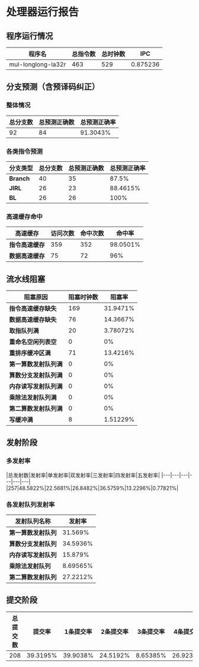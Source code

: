 # 处理器运行报告
## 程序运行情况
|程序名|总指令数|总时钟数|IPC|
|---|---|---|---|
|mul-longlong-la32r|463|529|0.875236|

## 分支预测（含预译码纠正）
### 整体情况
|总分支数|总预测正确数|总预测正确率|
|---|---|---|
|92|84|91.3043%|

### 各类指令预测
|分支类型|总分支数|总预测正确数|总预测正确率|
|---|---|---|---|
|**Branch**| 40 | 35 | 87.5%|
|**JIRL**| 26 | 23 | 88.4615%|
|**BL**| 26 | 26 | 100%|

### 高速缓存命中
|高速缓存|访问次数|命中次数|命中率|
|---|---|---|---|
|**指令高速缓存**| 359 | 352 | 98.0501%|
|**数据高速缓存**| 75 | 72 | 96%|
## 流水线阻塞
|阻塞原因|阻塞时钟数|阻塞率|
|---|---|---|
|**指令高速缓存缺失**| 169 | 31.9471%|
|**数据高速缓存缺失**| 76 | 14.3667%|
|**取指队列满**| 20 | 3.78072%|
|**重命名空闲列表空**|0 | 0%|
|**重排序缓冲区满**|71 | 13.4216%|
|**第一算数发射队列满**|0 | 0%|
|**算数分支发射队列满**|0 | 0%|
|**内存读写发射队列满**|0 | 0%|
|**乘除法发射队列满**|0 | 0%|
|**第二算数发射队列满**|0 | 0%|
|**写缓冲满**|8 | 1.51229%|

## 发射阶段
### 多发射率
|总发射数|发射率|单发射率|双发射率|三发射率|四发射率|五发射率|
|---|---|---|---|---|---|
|257|48.5822%|22.5681%|26.8482%|36.5759%|13.2296%|0.77821%|

### 各发射队列发射率
|发射队列名称|发射率|
|---|---|
|**第一算数发射队列**|31.569%|
|**算数分支发射队列**|34.5936%|
|**内存读写发射队列**|15.879%|
|**乘除法发射队列**|8.69565%|
|**第二算数发射队列**|27.2212%|

## 提交阶段
|总提交数|提交率|1条提交率|2条提交率|3条提交率|4条提交率|
|---|---|---|---|---|---|
|208|39.3195%|39.9038%|24.5192%|8.65385%|26.9231%|
